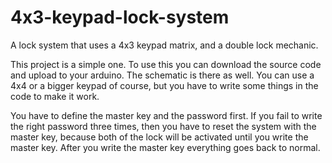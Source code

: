 # 4x3-keypad-lock-system
A lock system that uses a 4x3 keypad matrix, and a double lock mechanic.

This project is a simple one. To use this you can download the source code and upload to your arduino. The schematic is there as well.
You can use a 4x4 or a bigger keypad of course, but you have to write some things in the code to make it work. 

You have to define the master key and the password first. If you fail to write the right password three times, then you have to reset the
system with the master key, because both of the lock will be activated until you write the master key. After you write the master key
everything goes back to normal.
